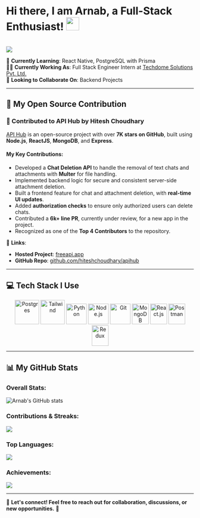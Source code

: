 # Hi there, I am **Arnab**, a Full-Stack Enthusiast! <img src="https://github.com/TheDudeThatCode/TheDudeThatCode/blob/master/Assets/Hi.gif" width="35" />  
<br>  
<img src="https://user-images.githubusercontent.com/57105611/210224861-db9f86fa-76c4-4b09-85ba-e3908b91d4ee.gif">  

🔭 **Currently Learning**: React Native, PostgreSQL with Prisma  
👨‍💻 **Currently Working As**: Full Stack Engineer Intern at [Techdome Solutions Pvt. Ltd.](https://techdome.io/)  
👯 **Looking to Collaborate On**: Backend Projects  

---

## 🚀 My Open Source Contribution  

### 🌟 Contributed to **API Hub** by Hitesh Choudhary  
[API Hub](https://freeapi.app) is an open-source project with over **7K stars on GitHub**, built using **Node.js**, **ReactJS**, **MongoDB**, and **Express**.  

#### My Key Contributions:  
- Developed a **Chat Deletion API** to handle the removal of text chats and attachments with **Multer** for file handling.  
- Implemented backend logic for secure and consistent server-side attachment deletion.  
- Built a frontend feature for chat and attachment deletion, with **real-time UI updates**.  
- Added **authorization checks** to ensure only authorized users can delete chats.  
- Contributed a **6k+ line PR**, currently under review, for a new app in the project.  
- Recognized as one of the **Top 4 Contributors** to the repository.  

🔗 **Links**:  
- **Hosted Project**: [freeapi.app](https://freeapi.app)  
- **GitHub Repo**: [github.com/hiteshchoudhary/apihub](https://github.com/hiteshchoudhary/apihub)  

---

## 💻 Tech Stack I Use  

<p align="center">  
      <img src="https://www.vectorlogo.zone/logos/postgresql/postgresql-icon.svg" alt="Postgres" width="65" height="65" />  
      <img src="https://www.vectorlogo.zone/logos/tailwindcss/tailwindcss-icon.svg" alt="Tailwind" width="65" height="65"/>  
      <img src="https://www.vectorlogo.zone/logos/python/python-icon.svg" alt="Python" width="55" height="55"/>  
      <img src="https://www.vectorlogo.zone/logos/nodejs/nodejs-icon.svg" alt="Node.js" width="55" height="55"/>  
      <img src="https://www.vectorlogo.zone/logos/git-scm/git-scm-icon.svg" alt="Git" width="55" height="55"/>  
      <img src="https://www.vectorlogo.zone/logos/mongodb/mongodb-icon.svg" alt="MongoDB" width="45" height="55"/>  
      <img src="https://www.vectorlogo.zone/logos/reactjs/reactjs-icon.svg" alt="React.js" width="45" height="55"/>  
      <img src="https://www.vectorlogo.zone/logos/getpostman/getpostman-icon.svg" alt="Postman" width="45" height="55"/>  
      <img src="https://www.vectorlogo.zone/logos/js_redux/js_redux-icon.svg" alt="Redux" width="45" height="55"/>  
</p>  

---

## 📊 My GitHub Stats  

### Overall Stats:  
![Arnab's GitHub stats](https://github-readme-stats.vercel.app/api?username=arnb-smnta&show_icons=true&include_all_commits=true&theme=dark&hide_border=false)  

### Contributions & Streaks:  
![](https://github-readme-streak-stats.herokuapp.com/?user=arnb-smnta&theme=dark&hide_border=false)  

### Top Languages:  
![](https://github-readme-stats.vercel.app/api/top-langs/?username=arnb-smnta&theme=dark&hide_border=false&include_all_commits=true&count_private=true&layout=compact)  

### Achievements:  
![](https://github-profile-trophy.vercel.app/?username=arnb-smnta&theme=chalk&no-frame=false&no-bg=true&margin-w=4)  

---

💬 **Let's connect! Feel free to reach out for collaboration, discussions, or new opportunities.** 🚀  

